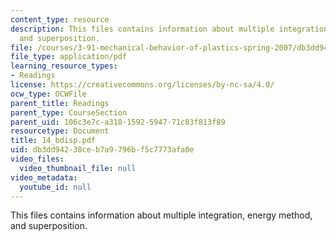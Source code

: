 ```yaml
---
content_type: resource
description: This files contains information about multiple integration, energy method,
  and superposition.
file: /courses/3-91-mechanical-behavior-of-plastics-spring-2007/db3dd94238ceb7a9796bf5c7773afa0e_14_bdisp.pdf
file_type: application/pdf
learning_resource_types:
- Readings
license: https://creativecommons.org/licenses/by-nc-sa/4.0/
ocw_type: OCWFile
parent_title: Readings
parent_type: CourseSection
parent_uid: 106c3e7c-a318-1592-5947-71c83f813f89
resourcetype: Document
title: 14_bdisp.pdf
uid: db3dd942-38ce-b7a9-796b-f5c7773afa0e
video_files:
  video_thumbnail_file: null
video_metadata:
  youtube_id: null
---
```

This files contains information about multiple integration, energy method, and superposition.
